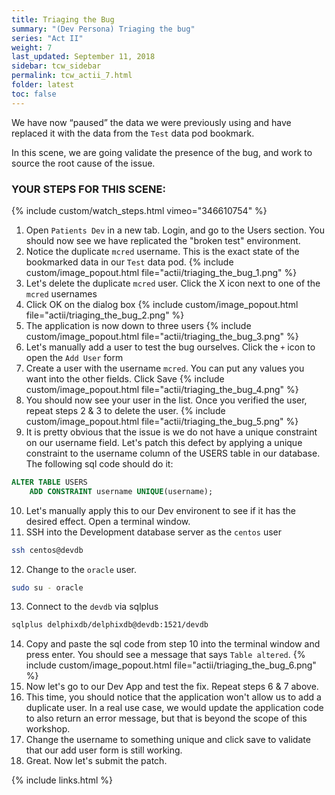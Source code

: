 ```yaml
---
title: Triaging the Bug
summary: "(Dev Persona) Triaging the bug"
series: "Act II"
weight: 7
last_updated: September 11, 2018
sidebar: tcw_sidebar
permalink: tcw_actii_7.html
folder: latest
toc: false
---
```


We have now “paused” the data we were previously using and have replaced it with the 
data from the `Test` data pod bookmark.

In this scene, we are going validate the presence of the bug, and work to source 
the root cause of the issue.

### YOUR STEPS FOR THIS SCENE:
{% include custom/watch_steps.html vimeo="346610754" %}
1. Open `Patients Dev` in a new tab. Login, and go to the Users section.
You should now see we have replicated the "broken test" environment.
2. Notice the duplicate `mcred` username. This is the exact state of the bookmarked data in our `Test` data pod.
   {% include custom/image_popout.html file="actii/triaging_the_bug_1.png" %}
3. Let's delete the duplicate `mcred` user. Click the X icon next to one of the `mcred` usernames
4. Click OK on the dialog box
   {% include custom/image_popout.html file="actii/triaging_the_bug_2.png" %}
5. The application is now down to three users
   {% include custom/image_popout.html file="actii/triaging_the_bug_3.png" %}
6. Let's manually add a user to test the bug ourselves. Click the `+` icon to open the `Add User` form
7. Create a user with the username `mcred`. You can put any values you want into the other fields. Click Save
   {% include custom/image_popout.html file="actii/triaging_the_bug_4.png" %}
8. You should now see your user in the list. Once you verified the user, repeat steps 2 & 3 to delete the user.
   {% include custom/image_popout.html file="actii/triaging_the_bug_5.png" %}
9. It is pretty obvious that the issue is we do not have a unique constraint on our username field.
Let's patch this defect by applying a unique constraint to the username column of the USERS table in our database.
The following sql code should do it:
```sql
ALTER TABLE USERS
    ADD CONSTRAINT username UNIQUE(username);
```
10. Let's manually apply this to our Dev environent to see if it has the desired effect. Open a terminal window.
11. SSH into the Development database server as the `centos` user
```bash
ssh centos@devdb
```
12. Change to the `oracle` user. 
```bash
sudo su - oracle
```
13. Connect to the `devdb` via sqlplus
```bash
sqlplus delphixdb/delphixdb@devdb:1521/devdb
```
14. Copy and paste the sql code from step 10 into the terminal window and press enter.
You should see a message that says `Table altered`.
    {% include custom/image_popout.html file="actii/triaging_the_bug_6.png" %}
15. Now let's go to our Dev App and test the fix. Repeat steps 6 & 7 above.
16. This time, you should notice that the application won't allow us to add a duplicate user.
In a real use case, we would update the application code to also return an error message, but that is beyond the scope of this workshop.
17. Change the username to something unique and click save to validate that our add user form is still working.
18. Great. Now let's submit the patch. 

{% include links.html %}
